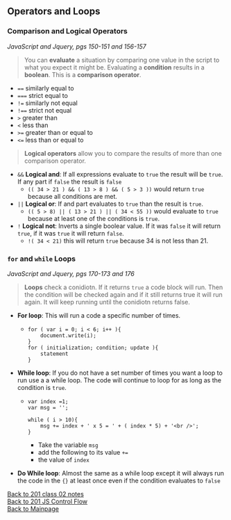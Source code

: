 ## Operators and Loops

### Comparison and Logical Operators

*JavaScript and Jquery, pgs 150-151 and 156-157*

> You can **evaluate** a situation by comparing one value in the script to what you expect it might be.  Evaluating a **condition** results in a **boolean**.  This is a **comparison operator**.
+ `==` similarly equal to
+ `===` strict equal to
+ `!=` similarly not equal
+ `!==` strict not equal
+ `>` greater than
+ `<` less than
+ `>=` greater than or equal to
+ `<=` less than or equal to

> **Logical operators** allow you to compare the results of more than one comparison operator.

+ `&&` **Logical and**: If all expressions evaluate to `true` the result will be `true`.  If any part if `false` the result is `false`
    + `(( 34 > 21 ) && ( 13 > 8 ) && ( 5 > 3 ))` would return `true` because all conditions are met. 
+ `||` **Logical or**: If and part evaluates to `true` than the result is `true`.
    + `(( 5 > 8) || ( 13 > 21 ) || ( 34 < 55 ))` would evaluate to `true` because at least one of the conditions is `true`.
+ `!` **Logical not**: Inverts a single boolear value.  If it was `false` it will return `true`, if it was `true` it will return `false`.
    + `!( 34 < 21)` this will return `true` because 34 is not less than 21.

### `for` and `while` Loops
*JavaScript and Jquery, pgs 170-173 and 176*

> **Loops** check a conidiotn.  If it returns `true` a code block will run.  Then the condition will be checked again and if it still returns true it will run again.  It will keep running until the conidiotn returns false.
+ **For loop**: This will run a code a specific number of times.
    + ```
      for ( var i = 0; i < 6; i++ ){
          document.write(i);
      }
      for ( initialization; condition; update ){
          statement
      }
      ```
+ **While loop**: If you do not have a set number of times you want a loop to run use a a while loop.  The code will continue to loop for as long as the condition is `true`. 
    + ```
      var index =1;
      var msg = '';

      while ( i > 10){
          msg += index + ' x 5 = ' + ( index * 5) + '<br />';
      }
      ```
        + Take the variable `msg`
        + add the following to its value `+=`
        + the value of `index`

+ **Do While loop**: Almost the same as a while loop except it will always run the code in the `{}` at least once even if the condition evaluates to `false`


[Back to 201 class 02 notes](../201/class-2.md)<br>
[Back to 201 JS Control Flow](../201/notes-03.md)<br>
[Back to Mainpage](../README.md)